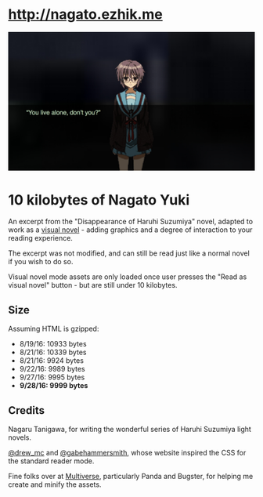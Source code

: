 # http://nagato.ezhik.me

![Screenshot](screenshot.jpg)

# 10 kilobytes of Nagato Yuki

An excerpt from the "Disappearance of Haruhi Suzumiya" novel, adapted to work as a [visual novel](https://en.wikipedia.org/wiki/Visual_novel) - adding graphics and a degree of interaction to your reading experience.

The excerpt was not modified, and can still be read just like a normal novel if you wish to do so.

Visual novel mode assets are only loaded once user presses the "Read as visual novel" button - but are still under 10 kilobytes.

## Size

Assuming HTML is gzipped:

* 8/19/16: 10933 bytes
* 8/21/16: 10339 bytes
* 8/21/16: 9924 bytes
* 9/22/16: 9989 bytes
* 9/27/16: 9995 bytes
* **9/28/16: 9999 bytes**

## Credits

Nagaru Tanigawa, for writing the wonderful series of Haruhi Suzumiya light novels.

[@drew_mc](https://twitter.com/drew_mc) and [@gabehammersmith](https://twitter.com/gabehammersmith), whose website inspired the CSS for the standard reader mode.

Fine folks over at [Multiverse](https://discordapp.com/invite/0SL5QU7cjdERuZ1w), particularly Panda and Bugster, for helping me create and minify the assets.
